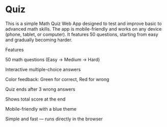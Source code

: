 # Quiz

This is a simple Math Quiz Web App designed to test and improve basic to advanced math skills. The app is mobile-friendly and works on any device (phone, tablet, or computer). It features 50 questions, starting from easy and gradually becoming harder.

Features

50 math questions (Easy → Medium → Hard)

Interactive multiple-choice answers

Color feedback: Green for correct, Red for wrong

Quiz ends after 3 wrong answers

Shows total score at the end

Mobile-friendly with a blue theme

Simple and fast — runs directly in the browser
